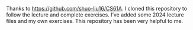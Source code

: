 Thanks to https://github.com/shuo-liu16/CS61A.
I cloned this repository to follow the lecture and complete exercises. I’ve added some 2024 lecture files and my own exercises. This repository has been very helpful to me.
